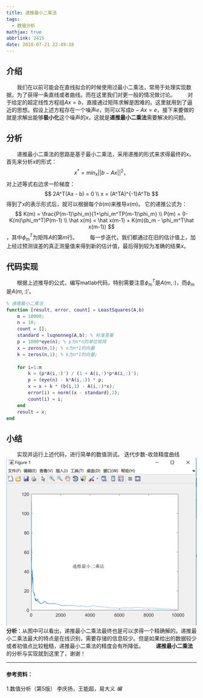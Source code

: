 ```yaml
---
title: 递推最小二乘法
tags:
  - 数值分析
mathjax: true
abbrlink: 2415
date: 2018-07-21 22:49:18
---
```

## 介绍
&emsp;&emsp;我们在以前可能会在直线拟合的时候使用过最小二乘法，常用于处理实现数据，为了获得一条直线或者曲线。而在这里我们对更一般的情况做讨论。
&emsp;&emsp;对于给定的超定线性方程组$Ax = b$，直接通过矩阵求解是困难的。这里就用到了逼近的思想。假设上述方程存在一个噪声$e$，则可以写成$b-Ax = e$，接下来要做的就是求解出能够**极小化**这个噪声的$x$。这就是**递推最小二乘法**需要解决的问题。
<!-- more -->

## 分析
&emsp;&emsp;递推最小二乘法的思路是基于最小二乘法，采用递推的形式来求得最终的$x$。首先来分析$x$的形式：
$$
x^* = \min_x ||b-Ax||^2，
$$
对上述等式右边求一阶梯度：
$$
2A^T(Ax - b) = 0 \\
x = (A^TA)^{-1}A^Tb
$$
得到了x的表示形式后，就可以根据每个$b(m)$来推导$x(m)$。
它的递推公式为：
$$
    K(m) = \frac{P(m-1)\phi_m}{1+\phi_m^TP(m-1)\phi_m} \\
    P(m) = (I-K(m)\phi_m^T)P(m-1) \\
    \hat x(m) = \hat x(m-1) + K(m)(b_m - \phi_m^T\hat x(m-1))
$$
，其中$\phi_m^T$为矩阵$A$的第$m$行。
&emsp;&emsp;每一步迭代，我们都通过在旧的估计值上，加上经过预测误差的真正测量值来得到新的估计值，最后得到较为准确的结果$x$。

## 代码实现
&emsp;&emsp;根据上述推导的公式，编写matlab代码，特别需要注意$\phi_m^T$是$A(m,:)$，而$\phi_m$是$A(m,:)'$。
```matlab
% 递推最小二乘法
function [result, error, count] = LeastSquares(A,b)
    m = 10000;
    n = 10;
    count = [];
    standard = lsqnonneg(A,b); % 标准答案
    p = 1000*eye(n); % p为n*n的单位矩阵
    x = zeros(n,1); % x为n*1的向量
    k = zeros(n,1); % k为n*1的向量;

    for i=1:m
        k = (p*A(i,:)') / (1 + A(i,:)*p*A(i,:)');
        p = (eye(n) - k*A(i,:)) * p;
        x = x + k * (b(i,1) - A(i,:)*x);
        error(i) = norm((x - standard),2);
        count(i) = i;
    end
    result = x;
end
```

## 小结
&emsp;&emsp;实现并运行上述代码，进行简单的数值测试。
迭代步数-收敛精度曲线
![递推最小二乘法结果](https://raw.githubusercontent.com/leungyukshing/Numerical-Computation-Methods/master/%E6%95%B0%E5%80%BC%E8%AE%A1%E7%AE%97%E7%AC%AC%E4%BA%8C%E6%AC%A1%E5%AE%9E%E9%AA%8C/Images/%E9%80%92%E6%8E%A8%E6%9C%80%E5%B0%8F%E4%BA%8C%E4%B9%98%E6%B3%95%EF%BC%88%E8%BF%AD%E4%BB%A3%E6%AD%A5%E6%95%B0-%E8%AF%AF%E5%B7%AE%EF%BC%89.png)
**分析**：从图中可以看出，递推最小二乘法最终也是可以求得一个精确解的。递推最小二乘法最大的特点是在线识别，需要存储的信息较少。但是如果给出的数据较少或者初值点比较粗糙，递推最小二乘法的精度会有所降低。
&emsp;&emsp;**递推最小二乘法**的分析与实现就到这里了，谢谢！

---
#### 参考资料：
1.数值分析（第5版）  李庆扬，王能超，易大义 *编*
